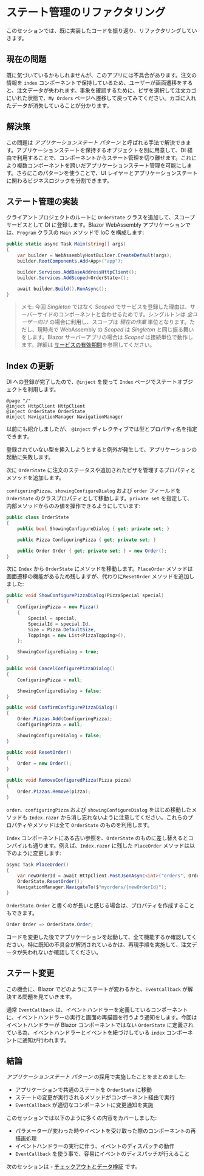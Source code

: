 # ステート管理のリファクタリング

このセッションでは、既に実装したコードを振り返り、リファクタリングしていきます。

## 現在の問題

既に気づいているかもしれませんが、このアプリには不具合があります。注文の情報を `index` コンポーネントで保持しているため、ユーザーが画面遷移をすると、注文データが失われます。事象を確認するために、ピザを選択して注文カゴにいれた状態で、`My Orders` ページへ遷移して戻ってみてください。カゴに入れたデータが消失していることが分かります。

## 解決策

この問題は *アプリケーションステート パターン* と呼ばれる手法で解決できます。アプリケーションステートを保持するオブジェクトを別に用意して、DI 経由で利用することで、コンポーネントからステート管理を切り離せます。これにより複数コンポーネントを跨いだアプリケーションステート管理を可能にします。さらにこのパターンを使うことで、UI レイヤーとアプリケーションステートに関わるビジネスロジックを分割できます。

## ステート管理の実装

クライアントプロジェクトのルートに `OrderState` クラスを追加して、スコープサービスとして DI に登録します。Blazor WebAssembly アプリケーションでは、`Program` クラスの `Main` メソッドで IoC を構成します:

```csharp
public static async Task Main(string[] args)
{
    var builder = WebAssemblyHostBuilder.CreateDefault(args);
    builder.RootComponents.Add<App>("app");

    builder.Services.AddBaseAddressHttpClient();
    builder.Services.AddScoped<OrderState>();

    await builder.Build().RunAsync();
}
```

> メモ: 今回 *Singleton* ではなく *Scoped* でサービスを登録した理由は、サーバーサイドのコンポーネントと合わせるためです。シングルトンは *全ユーザー向け* の場合に利用し、スコープは *現在の作業* 単位となります。ただし、現時点で WebAssembly の *Scoped* は *Singleton* と同じ振る舞いをします。Blazor サーバーアプリの場合は *Scoped* は接続単位で動作します。詳細は [サービスの有効期間](https://docs.microsoft.com/ja-jp/aspnet/core/blazor/dependency-injection?view=aspnetcore-3.1#service-lifetime)を参照してください。

## Index の更新

DI への登録が完了したので、`@inject` を使って `Index` ページでステートオブジェクトを利用します。

```razor
@page "/"
@inject HttpClient HttpClient
@inject OrderState OrderState
@inject NavigationManager NavigationManager
```

以前にも紹介しましたが、 `@inject` ディレクティブでは型とプロパティ名を指定できます。

登録されていない型を挿入しようとすると例外が発生して、アプリケーションの起動に失敗します。

次に `OrderState` に注文のステータスや追加されたピザを管理するプロパティとメソッドを追加します。

`configuringPizza`、`showingConfigureDialog` および `order` フィールドを `OrderState` のクラスプロパティとして移動します。`private set` を指定して、内部メソッドからのみ値を操作できるようにしています:

```csharp
public class OrderState
{
    public bool ShowingConfigureDialog { get; private set; }

    public Pizza ConfiguringPizza { get; private set; }

    public Order Order { get; private set; } = new Order();
}
```

次に `Index` から `OrderState` にメソッドを移動します。`PlaceOrder` メソッドは画面遷移の機能があるため残しますが、代わりに`ResetOrder` メソッドを追加しました:

```csharp
public void ShowConfigurePizzaDialog(PizzaSpecial special)
{
    ConfiguringPizza = new Pizza()
    {
        Special = special,
        SpecialId = special.Id,
        Size = Pizza.DefaultSize,
        Toppings = new List<PizzaTopping>(),
    };

    ShowingConfigureDialog = true;
}

public void CancelConfigurePizzaDialog()
{
    ConfiguringPizza = null;

    ShowingConfigureDialog = false;
}

public void ConfirmConfigurePizzaDialog()
{
    Order.Pizzas.Add(ConfiguringPizza);
    ConfiguringPizza = null;

    ShowingConfigureDialog = false;
}

public void ResetOrder()
{
    Order = new Order();
}

public void RemoveConfiguredPizza(Pizza pizza)
{
    Order.Pizzas.Remove(pizza);
}
```

`order`、`configuringPizza` および `showingConfigureDialog` をはじめ移動したメソッドも `Index.razor` から消し忘れないように注意してください。これらのプロパティやメソッドは全て `OrderState` のものを利用します。

`Index` コンポーネントにある古い参照を、`OrderState` のものに差し替えるとコンパイルも通ります。例えば、`Index.razor` に残した `PlaceOrder` メソッドは以下のように変更します:

```csharp
async Task PlaceOrder()
{
    var newOrderId = await HttpClient.PostJsonAsync<int>("orders", OrderState.Order);
    OrderState.ResetOrder();
    NavigationManager.NavigateTo($"myorders/{newOrderId}");
}
```

`OrderState.Order` と書くのが長いと感じる場合は、プロパティを作成することもできます。

```csharp
Order Order => OrderState.Order;
```

コードを変更した後でアプリケーションを起動して、全て機能するか確認してください。特に既知の不具合が解消されているかは、再現手順を実施して、注文データが失われないか確認してください。

## ステート変更

この機会に、Blazor でどのようにステートが変わるかと、`EventCallback` が解決する問題を見ていきます。

通常 `EventCallback` は、イベントハンドラーを定義しているコンポーネントに、イベントハンドラーの実行と画面の再描画を行うよう通知をします。今回はイベントハンドラーが Blazor コンポーネントではない `OrderState` に定義されている為、イベントハンドラーとイベントを紐づけしている `index` コンポーネントに通知が行われます。

## 結論

*アプリケーションステート パターン* の採用で実施したことをまとめました:
- アプリケーションで共通のステートを `OrderState` に移動
- ステートの変更が実行されるメソッドがコンポーネント経由で実行
- `EventCallback` が適切なコンポーネントに変更通知を実施

このセッションでは以下のように多くの内容をカバーしました:
- パラメーターが変わった時やイベントを受け取った際のコンポーネントの再描画処理
- イベントハンドラーの実行に伴う、イベントのディスパッチの動作
- `EventCallback` を使う事で、容易にイベントのディスパッチが行えること

次のセッションは - [チェックアウトとデータ検証](05-checkout-with-validation.md) です。
